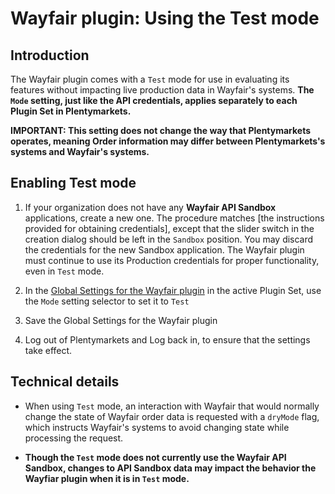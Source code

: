 # Wayfair plugin: Using the Test mode

## Introduction
The Wayfair plugin comes with a `Test` mode for use in evaluating its features without impacting live production data in Wayfair's systems. **The `Mode` setting, just like the API credentials, applies separately to each Plugin Set in Plentymarkets.**

**IMPORTANT: This setting does not change the way that Plentymarkets operates, meaning Order information may differ between Plentymarkets's systems and Wayfair's systems.**

## Enabling Test mode

1. If your organization does not have any **Wayfair API Sandbox** applications, create a new one. The procedure matches [the instructions provided for obtaining credentials], except that the slider switch in the creation dialog should be left in the `Sandbox` position.  You may discard the credentials for the new Sandbox application. The Wayfair plugin must continue to use its Production credentials for proper functionality, even in `Test` mode.

2. In the [Global Settings for the Wayfair plugin](initial_setup.md#1-authorizing-the-wayfair-plugin-to-access-wayfair-interfaces) in the active Plugin Set, use the `Mode` setting selector to set it to `Test`

3. Save the Global Settings for the Wayfair plugin

4. Log out of Plentymarkets and Log back in, to ensure that the settings take effect.

## Technical details
* When using `Test` mode, an interaction with Wayfair that would normally change the state of Wayfair order data is requested with a `dryMode` flag, which instructs Wayfair's systems to avoid changing state while processing the request.

* **Though the `Test` mode does not currently use the Wayfair API Sandbox, changes to API Sandbox data may impact the behavior the Wayfiar plugin when it is in `Test` mode.**

